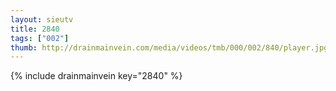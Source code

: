 ```yaml
--- 
layout: sieutv
title: 2840
tags: ["002"]
thumb: http://drainmainvein.com/media/videos/tmb/000/002/840/player.jpg
---
```

{% include drainmainvein key="2840" %} 
